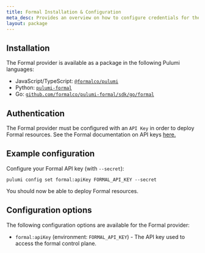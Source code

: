 ```yaml
---
title: Formal Installation & Configuration
meta_desc: Provides an overview on how to configure credentials for the Formal provider for Pulumi.
layout: package
---
```

## Installation

The Formal provider is available as a package in the following Pulumi languages:

* JavaScript/TypeScript: [`@formalco/pulumi`](https://www.npmjs.com/package/@formalco/pulumi)
* Python: [`pulumi-formal`](https://pypi.org/project/pulumi-formal/)
* Go: [`github.com/formalco/pulumi-formal/sdk/go/formal`](https://pkg.go.dev/github.com/formalco/pulumi-formal/sdk/go/formal)

## Authentication

The Formal provider must be configured with an `API Key` in order to deploy Formal resources. See the Formal documentation on API keys [here.](https://docs.joinformal.com/tools/api-keys)

## Example configuration

Configure your Formal API key (with `--secret`):
```
pulumi config set formal:apiKey FORMAL_API_KEY --secret
```

You should now be able to deploy Formal resources.

## Configuration options

The following configuration options are available for the Formal provider:

- `formal:apiKey` (environment: `FORMAL_API_KEY`) - The API key used to access the formal control plane.